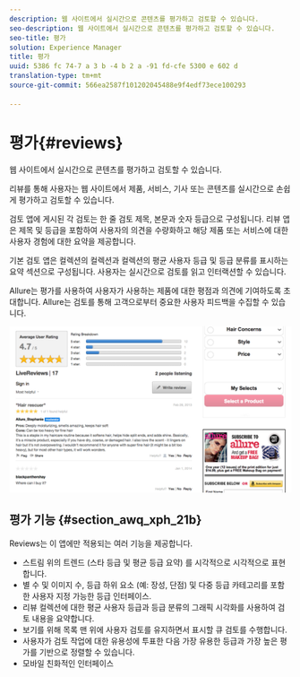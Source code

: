 ```yaml
---
description: 웹 사이트에서 실시간으로 콘텐츠를 평가하고 검토할 수 있습니다.
seo-description: 웹 사이트에서 실시간으로 콘텐츠를 평가하고 검토할 수 있습니다.
seo-title: 평가
solution: Experience Manager
title: 평가
uuid: 5386 fc 74-7 a 3 b -4 b 2 a -91 fd-cfe 5300 e 602 d
translation-type: tm+mt
source-git-commit: 566ea2587f101202045488e9f4edf73ece100293

---
```



# 평가{#reviews}

웹 사이트에서 실시간으로 콘텐츠를 평가하고 검토할 수 있습니다.

리뷰를 통해 사용자는 웹 사이트에서 제품, 서비스, 기사 또는 콘텐츠를 실시간으로 손쉽게 평가하고 검토할 수 있습니다.

검토 앱에 게시된 각 검토는 한 줄 검토 제목, 본문과 숫자 등급으로 구성됩니다. 리뷰 앱은 제목 및 등급을 포함하여 사용자의 의견을 수량화하고 해당 제품 또는 서비스에 대한 사용자 경험에 대한 요약을 제공합니다.

기본 검토 앱은 컬렉션의 컬렉션과 컬렉션의 평균 사용자 등급 및 등급 분류를 표시하는 요약 섹션으로 구성됩니다. 사용자는 실시간으로 검토를 읽고 인터랙션할 수 있습니다.

Allure는 평가를 사용하여 사용자가 사용하는 제품에 대한 평점과 의견에 기여하도록 초대합니다. Allure는 검토를 통해 고객으로부터 중요한 사용자 피드백을 수집할 수 있습니다.

![](assets/ReviewsAllure.png)

## 평가 기능 {#section_awq_xph_21b}

Reviews는 이 앱에만 적용되는 여러 기능을 제공합니다.

* 스트림 위의 트렌드 (스타 등급 및 평균 등급 요약) 를 시각적으로 시각적으로 표현합니다.
* 별 수 및 이미지 수, 등급 하위 요소 (예: 장성, 단점) 및 다중 등급 카테고리를 포함한 사용자 지정 가능한 등급 인터페이스.
* 리뷰 컬렉션에 대한 평균 사용자 등급과 등급 분류의 그래픽 시각화를 사용하여 검토 내용을 요약합니다.
* 보기를 위해 목록 맨 위에 사용자 검토를 유지하면서 표시할 큐 검토를 수행합니다.
* 사용자가 검토 작업에 대한 유용성에 투표한 다음 가장 유용한 등급과 가장 높은 평가를 기반으로 정렬할 수 있습니다.
* 모바일 친화적인 인터페이스

